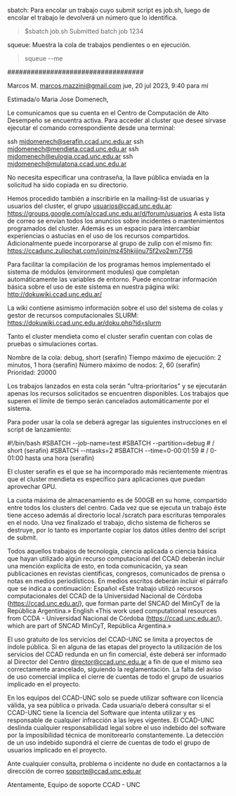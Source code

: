 sbatch: Para encolar un trabajo cuyo submit script es job.sh, luego de encolar el trabajo le devolverá un número que lo identifica.

> $sbatch job.sh
> Submitted batch job 1234

squeue: Muestra la cola de trabajos pendientes o en ejecución.

> squeue --me


###################################

Marcos M. <marcos.mazzini@gmail.com>
jue, 20 jul 2023, 9:40
para mí


Estimada/o Maria Jose Domenech,

Le comunicamos que su cuenta en el Centro de Computación de Alto Desempeño se encuentra activa.
Para acceder al cluster que desee sírvase ejecutar el comando correspondiente desde una terminal:

ssh mjdomenech@serafin.ccad.unc.edu.ar
ssh mjdomenech@mendieta.ccad.unc.edu.ar
ssh mjdomenech@eulogia.ccad.unc.edu.ar
ssh mjdomenech@mulatona.ccad.unc.edu.ar

No necesita especificar una contraseña, la llave pública enviada en la solicitud ha sido copiada en su directorio.

Hemos procedido también a inscribirle en la mailing-list de usuarias y usuarios del cluster, el grupo usuarios@ccad.unc.edu.ar:
https://groups.google.com/a/ccad.unc.edu.ar/d/forum/usuarios
A esta lista de correo se envían todos los anuncios sobre incidentes o mantenimientos programados del cluster. Además es un espacio para intercambiar experiencias o astucias en el uso de los recursos compartidos.
Adicionalmente puede incorporarse al grupo de zulip con el mismo fin:
https://ccadunc.zulipchat.com/join/mz45hkijjnu75f2vo2wn7756

Para facilitar la compilación de los programas hemos implementado el sistema de módulos (environment modules) que completan automáticamente las variables de entorno. Puede encontrar información básica sobre el uso de este sistema en nuestra página wiki:
http://dokuwiki.ccad.unc.edu.ar/

La wiki contiene asimismo información sobre el uso del sistema de colas y gestor de recursos computacionales SLURM:
https://dokuwiki.ccad.unc.edu.ar/doku.php?id=slurm

Tanto el cluster mendieta como el cluster serafin cuentan con colas de pruebas o simulaciones cortas.

Nombre de la cola: debug, short (serafin)
Tiempo máximo de ejecución: 2 minutos, 1 hora (serafin)
Número máximo de nodos: 2, 60 (serafin)
Prioridad: 20000

Los trabajos lanzados en esta cola serán "ultra-prioritarios" y se ejecutarán apenas los recursos solicitados se encuentren disponibles. Los trabajos que superen el límite de tiempo serán cancelados automáticamente por el sistema.

Para poder usar la cola se deberá agregar las siguientes instrucciones en el script de lanzamiento:

#!/bin/bash
#SBATCH --job-name=test
#SBATCH --partition=debug # / short      (serafin)
#SBATCH --ntasks=2
#SBATCH --time=0-00:01:59 # / 0-01:00    hasta una hora (serafin)

El cluster serafín es el que se ha incormporado más recientemente mientras que el cluster mendieta es específico para aplicaciones que puedan aprovechar GPU.

La cuota máxima de almacenamiento es de 500GB en su home, compartido entre todos los clusters del centro.
Cada vez que se ejecuta un trabajo éste tiene acceso además al directorio local /scratch para escrituras temporales en el nodo.
Una vez finalizado el trabajo, dicho sistema de ficheros se destruye, por lo tanto es importante copiar los datos útiles dentro del script de submit.

Todos aquellos trabajos de tecnología, ciencia aplicada o ciencia básica que hayan utilizado algún recurso computacional del CCAD deberán incluir una mención explícita de esto, en toda comunicación, ya sean publicaciones en revistas científicas, congresos, comunicados de prensa o notas en medios periodísticos. En medios escritos deberán incluir el párrafo que se indica a continuación:
Español
«Este trabajo utilizó recursos computacionales del CCAD de la Universidad Nacional de Córdoba (https://ccad.unc.edu.ar/), que forman parte del SNCAD del MinCyT de la República Argentina.»
English
«This work used computational resources from CCDA - Universidad Nacional de Córdoba (https://ccad.unc.edu.ar/), which are part of SNCAD MinCyT, República Argentina.»

El uso gratuito de los servicios del CCAD-UNC se limita a proyectos de índole pública. Si en alguna de las etapas del proyecto la utilización de los servicios del CCAD redunda en un fin comercial, éste deberá ser informado al Director del Centro <director@ccad.unc.edu.ar> a fin de que el mismo sea correctamente arancelado, siguiendo la reglamentación.  La falta del aviso de uso comercial implica el cierre de cuentas de todo el grupo de usuarios implicado en el proyecto.

En los equipos del CCAD-UNC solo se puede utilizar software con licencia válida, ya sea pública o privada. Cada usuaria/o deberá consultar si el CCAD-UNC tiene la licencia del Software que intenta utilizar y es responsable de cualquier infracción a las leyes vigentes.
El CCAD-UNC deslinda cualquier responsabilidad legal sobre el uso indebido del software por la imposibilidad técnica de monitorearlo constantemente.
La detección de un uso indebido supondrá el cierre de cuentas de todo el grupo de usuarios implicado en el proyecto.

Ante cualquier consulta, problema o incidente no dude en contactarnos a la dirección de correo <soporte@ccad.unc.edu.ar>

Atentamente,  Equipo de soporte CCAD - UNC
